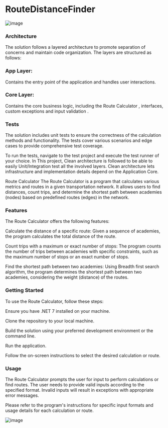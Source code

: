 # RouteDistanceFinder
![image](https://github.com/sohail-shaghasi/RouteDistanceFinder/assets/10161791/a7250dd6-4cba-470a-886a-8177b839567d)

### Architecture
The solution follows a layered architecture to promote separation of concerns and maintain code organization. The layers are structured as follows:

### App Layer: 
Contains the entry point of the application and handles user interactions.

### Core Layer: 
Contains the core business logic, including the Route Calculator , interfaces, custom exceptions and input validation .

### Tests
The solution includes unit tests to ensure the correctness of the calculation methods and functionality. The tests cover various scenarios and edge cases to provide comprehensive test coverage.

To run the tests, navigate to the test project and execute the test runner of your choice.
In This project, Clean architecture is followed to be able to easily Unit/Integration test all the involved layers. Clean architecture lets infrastructure and implementation details depend on the Application Core.

Route Calculator
The Route Calculator is a program that calculates various metrics and routes in a given transportation network. It allows users to find distances, count trips, and determine the shortest path between academies (nodes) based on predefined routes (edges) in the network.

### Features
The Route Calculator offers the following features:

Calculate the distance of a specific route: Given a sequence of academies, the program calculates the total distance of the route.

Count trips with a maximum or exact number of stops: The program counts the number of trips between academies with specific constraints, such as the maximum number of stops or an exact number of stops.

Find the shortest path between two academies: Using Breadth first search algorithm, the program determines the shortest path between two academies, considering the weight (distance) of the routes.



### Getting Started
To use the Route Calculator, follow these steps:

Ensure you have .NET 7 installed on your machine.

Clone the repository to your local machine.

Build the solution using your preferred development environment or the command line.

Run the application.

Follow the on-screen instructions to select the desired calculation or route.

### Usage
The Route Calculator prompts the user for input to perform calculations or find routes. The user needs to provide valid inputs according to the specified format. Invalid inputs will result in exceptions with appropriate error messages.

Please refer to the program's instructions for specific input formats and usage details for each calculation or route.



![image](https://github.com/sohail-shaghasi/RouteDistanceFinder/assets/10161791/438b43d4-12a2-4551-9188-e8199d13ee5d)
